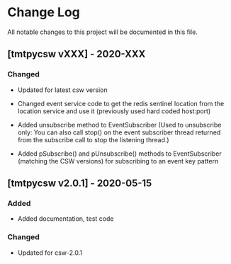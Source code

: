 # Change Log
All notable changes to this project will be documented in this file.

## [tmtpycsw vXXX] - 2020-XXX

### Changed

- Updated for latest csw version

- Changed event service code to get the redis sentinel location from the location service and use it (previously used hard coded host:port)

- Added unsubscribe method to EventSubscriber (Used to unsubscribe only: You can also call stop() on the event subscriber thread returned from the subscribe call to stop the listening thread.)

- Added pSubscribe() and pUnsubscribe() methods to EventSubscriber (matching the CSW versions) for subscribing to an event key pattern

## [tmtpycsw v2.0.1] - 2020-05-15

### Added

- Added documentation, test code

### Changed

- Updated for csw-2.0.1

    